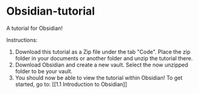 # Obsidian-tutorial
A tutorial for Obsidian!

Instructions:
1. Download this tutorial as a Zip file under the tab "Code". Place the zip folder in your documents or another folder and unzip the tutorial there.
2. Download Obsidian and create a new vault. Select the now unzipped folder to be your vault.
3. You should now be able to view the tutorial within Obsidian! To get started, go to: [[1.1 Introduction to Obsidian]]


